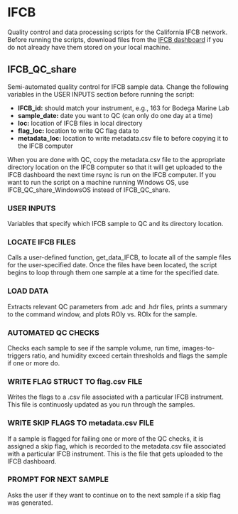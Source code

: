 # IFCB
Quality control and data processing scripts for the California IFCB network.
Before running the scripts, download files from the [IFCB dashboard](https://ifcb.caloos.org/dashboard) if you do not already have them stored on your local machine.
## IFCB_QC_share
Semi-automated quality control for IFCB sample data.
Change the following variables in the USER INPUTS section before running the script:
- **IFCB_id:** should match your instrument, e.g., 163 for Bodega Marine Lab
- **sample_date:** date you want to QC (can only do one day at a time)
- **loc:** location of IFCB files in local directory
- **flag_loc:** location to write QC flag data to
- **metadata_loc:** location to write metadata.csv file to before copying it to
the IFCB computer

When you are done with QC, copy the metadata.csv file to the appropriate directory location on the IFCB computer so that it will get uploaded to the IFCB dashboard the next time rsync is run on the IFCB computer.  If you want to run the script on a machine running Windows OS, use IFCB_QC_share_WindowsOS instead of IFCB_QC_share.
### USER INPUTS
Variables that specify which IFCB sample to QC and its directory location.
### LOCATE IFCB FILES
Calls a user-defined function, get_data_IFCB, to locate all of the sample files for the user-specified date.  Once the files have been located, the script begins to loop through them one sample at a time for the specified date.
### LOAD DATA
Extracts relevant QC parameters from .adc and .hdr files, prints a summary to the command window, and plots ROIy vs. ROIx for the sample.
### AUTOMATED QC CHECKS
Checks each sample to see if the sample volume, run time, images-to-triggers ratio, and humidity exceed certain thresholds and flags the sample if one or more do.
### WRITE FLAG STRUCT TO flag.csv FILE
Writes the flags to a .csv file associated with a particular IFCB instrument.  This file is continuosly updated as you run through the samples.
### WRITE SKIP FLAGS TO metadata.csv FILE
If a sample is flagged for failing one or more of the QC checks, it is assigned a skip flag, which is recorded to the metadata.csv file associated with a particular IFCB instrument.  This is the file that gets uploaded to the IFCB dashboard.
### PROMPT FOR NEXT SAMPLE
Asks the user if they want to continue on to the next sample if a skip flag was generated.
